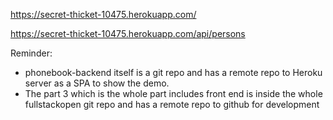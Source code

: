 https://secret-thicket-10475.herokuapp.com/

https://secret-thicket-10475.herokuapp.com/api/persons

Reminder:

- phonebook-backend itself is a git repo and has a remote repo to Heroku server as a SPA to show the demo.
- The part 3 which is the whole part includes front end is inside the whole fullstackopen git repo and has a remote repo to github for development
